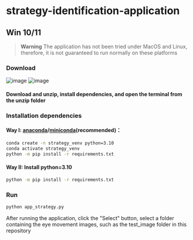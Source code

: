 # strategy-identification-application
## Win 10/11
> **Warning**
> The application has not been tried under MacOS and Linux, therefore, it is not guaranteed to run normally on these platforms
### Download
![image](https://github.com/swg168/strategy-identification-application/assets/109449633/acd11999-6981-4277-8523-96480a63d6e7)
![image](https://github.com/swg168/strategy-identification-application/assets/109449633/6f92f12d-d607-478e-bfb8-35013da56d4c)

#### Download and unzip, install dependencies, and open the terminal from the unzip folder

### Installation dependencies

#### Way I: [anaconda](https://www.anaconda.com/download)/[miniconda](https://docs.conda.io/en/main/miniconda.html)(recommended)：
```sh
conda create -n strategy_venv python=3.10
conda activate strategy_venv
python -m pip install -r requirements.txt
```
#### Way II: Install python=3.10
```sh
python -m pip install -r requirements.txt
```
### Run
```sh
python app_strategy.py
```
After running the application, click the "Select" button, select a folder containing the eye movement images, such as the test_image folder in this repository
